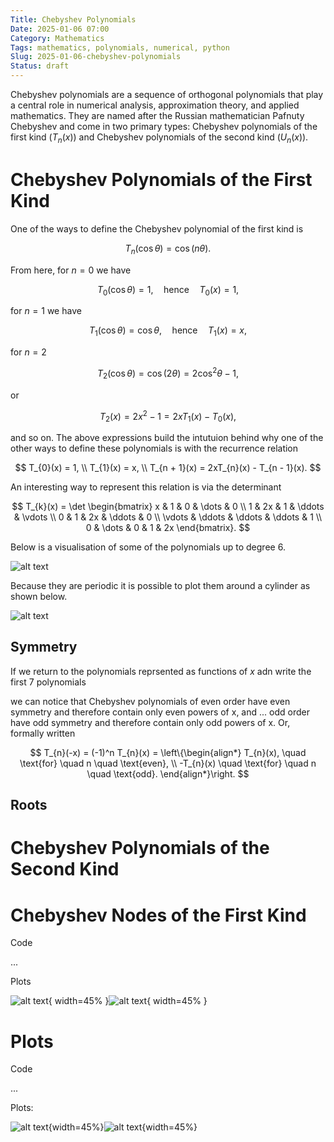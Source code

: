 ```yaml
---
Title: Chebyshev Polynomials
Date: 2025-01-06 07:00
Category: Mathematics
Tags: mathematics, polynomials, numerical, python
Slug: 2025-01-06-chebyshev-polynomials
Status: draft
---
```


Chebyshev polynomials are a sequence of orthogonal polynomials that play a central role in numerical analysis, approximation theory, and applied mathematics. They are named after the Russian mathematician Pafnuty Chebyshev and come in two primary types: Chebyshev polynomials of the first kind ($T_n(x)$) and Chebyshev polynomials of the second kind ($U_n(x)$).

# Chebyshev Polynomials of the First Kind

One of the ways to define the Chebyshev polynomial of the first kind is

$$
T_{n}\left(\cos{\theta}\right) = \cos{(n \theta)}.
$$

From here, for $n = 0$ we have

$$
T_{0}(\cos{\theta}) = 1, \quad \text{hence} \quad T_{0}(x) = 1,
$$

for $n = 1$ we have

$$
T_{1}(\cos{\theta}) = \cos{\theta}, \quad \text{hence} \quad T_{1}(x) = x,
$$

for $n = 2$

$$
T_{2}(\cos{\theta}) = \cos(2\theta) = 2 \cos^2{\theta} - 1,
$$

or 

$$
T_{2}(x) = 2x^2 - 1 = 2xT_{1}(x) - T_{0}(x),
$$

and so on. The above expressions build the intutuion behind why one of the other ways to define these polynomials is with the recurrence relation

$$
T_{0}(x) = 1, \\
T_{1}(x) = x, \\
T_{n + 1}(x) = 2xT_{n}(x) - T_{n - 1}(x).
$$

An interesting way to represent this relation is via the determinant

$$
T_{k}(x) = \det \begin{bmatrix}
x & 1 & 0 & \dots & 0 \\
1 & 2x & 1 & \ddots & \vdots \\
0 & 1 & 2x & \ddots & 0 \\
\vdots & \ddots & \ddots & \ddots & 1 \\
0 & \dots & 0 & 1 & 2x
\end{bmatrix}.
$$

Below is a visualisation of some of the polynomials up to degree $6$.

![alt text](../code/2025-01-06-chebyshev-polynomials/Untitled_4.png)

Because they are periodic it is possible to plot them around a cylinder as shown below.

![alt text](../code/2025-01-06-chebyshev-polynomials/Untitled_6.png)

## Symmetry

If we return to the polynomials reprsented as functions of $x$ adn write the first $7$ polynomials 

we can notice that Chebyshev polynomials of even order have even symmetry and therefore contain only even powers of x, and ... odd order have odd symmetry and therefore contain only odd powers of x. Or, formally written

$$
T_{n}(-x) = (-1)^n T_{n}(x) = \left\{\begin{align*}
T_{n}(x), \quad \text{for} \quad n \quad \text{even}, \\
-T_{n}(x) \quad \text{for} \quad n \quad \text{odd}.
\end{align*}\right.
$$

## Roots



# Chebyshev Polynomials of the Second Kind



# Chebyshev Nodes of the First Kind

Code

...

Plots

![alt text](../code/2025-01-06-chebyshev-polynomials/Untitled_3.png){ width=45% }![alt text](../code/2025-01-06-chebyshev-polynomials/Untitled_5.png){ width=45% }

# Plots

Code

...

Plots:

![alt text](../code/2025-01-06-chebyshev-polynomials/Untitled.png){width=45%}![alt text](../code/2025-01-06-chebyshev-polynomials/Untitled-2.png){width=45%}

